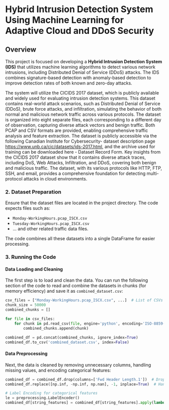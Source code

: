 # Hybrid Intrusion Detection System Using Machine Learning for Adaptive Cloud and DDoS Security

## Overview

This project is focused on developing a **Hybrid Intrusion Detection System (IDS)** that utilizes machine learning algorithms to detect various network intrusions, including Distributed Denial of Service (DDoS) attacks. The IDS combines signature-based detection with anomaly-based detection to improve detection rates of both known and zero-day attacks.

The system will utilize the CICIDS 2017 dataset, which is publicly available and widely used for evaluating intrusion detection systems. This dataset contains real-world attack scenarios, such as Distributed Denial of Service (DDoS), brute force attacks, and infiltration, simulating the behavior of both normal and malicious network traffic across various protocols. The dataset is organized into eight separate files, each corresponding to a different day of observation, capturing diverse attack vectors and benign traffic. Both PCAP and CSV formats are provided, enabling comprehensive traffic analysis and feature extraction.
The dataset is publicly accessible via the following  Canadian Institute for Cybersecurity- dataset description page https://www.unb.ca/cic/datasets/ids-2017.html, and the archive used for training can be downloaded here -  Dataset Record Form.
Key insights from the CICIDS 2017 dataset show that it contains diverse attack traces, including DoS, Web Attacks, Infiltration, and DDoS, covering both benign and malicious traffic. The dataset, with its various protocols like HTTP, FTP, SSH, and email, provides a comprehensive foundation for detecting multi-protocol attacks in cloud environments.

### 2. Dataset Preparation

Ensure that the dataset files are located in the project directory. The code expects files such as:

- `Monday-WorkingHours.pcap_ISCX.csv`
- `Tuesday-WorkingHours.pcap_ISCX.csv`
- ... and other related traffic data files.

The code combines all these datasets into a single DataFrame for easier processing.

### 3. Running the Code

#### Data Loading and Cleaning

The first step is to load and clean the data. You can run the following section of the code to read and combine the datasets in chunks (for memory efficiency) and save it as `combined_dataset.csv`:

```python
csv_files = ["Monday-WorkingHours.pcap_ISCX.csv", ...]  # List of CSVs
chunk_size = 50000
combined_chunks = []

for file in csv_files:
    for chunk in pd.read_csv(file, engine='python', encoding='ISO-8859-1', chunksize=chunk_size):
        combined_chunks.append(chunk)

combined_df = pd.concat(combined_chunks, ignore_index=True)
combined_df.to_csv('combined_dataset.csv', index=False)
```

#### Data Preprocessing

Next, the data is cleaned by removing unnecessary columns, handling missing values, and encoding categorical features:

```python
combined_df = combined_df.drop(columns=['Fwd Header Length.1'])  # Dropping irrelevant columns
combined_df.replace([np.inf, -np.inf, np.nan], -1, inplace=True)  # Handling missing/infinite values

# Label Encoding for categorical features
le = preprocessing.LabelEncoder()
combined_df[string_features] = combined_df[string_features].apply(lambda col: le.fit_transform(col))
```
